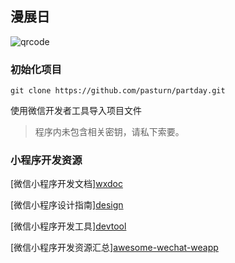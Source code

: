 ## 漫展日
![qrcode](http://otbykn5f6.bkt.clouddn.com/gh_fc0a6097e508_258.jpg)
### 初始化项目
```
git clone https://github.com/pasturn/partday.git
```
使用微信开发者工具导入项目文件

>程序内未包含相关密钥，请私下索要。

### 小程序开发资源


[微信小程序开发文档][wxdoc](https://mp.weixin.qq.com/debug/wxadoc/dev/index.html)

[微信小程序设计指南][design](https://mp.weixin.qq.com/debug/wxadoc/design/index.html)

[微信小程序开发工具][devtool](https://mp.weixin.qq.com/debug/wxadoc/dev/devtools/download.html)

[微信小程序开发资源汇总][awesome-wechat-weapp](https://github.com/justjavac/awesome-wechat-weapp)
